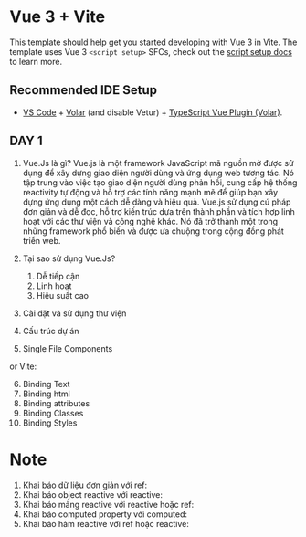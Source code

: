 # Vue 3 + Vite

This template should help get you started developing with Vue 3 in Vite. The template uses Vue 3 `<script setup>` SFCs, check out the [script setup docs](https://v3.vuejs.org/api/sfc-script-setup.html#sfc-script-setup) to learn more.

## Recommended IDE Setup

- [VS Code](https://code.visualstudio.com/) + [Volar](https://marketplace.visualstudio.com/items?itemName=Vue.volar) (and disable Vetur) + [TypeScript Vue Plugin (Volar)](https://marketplace.visualstudio.com/items?itemName=Vue.vscode-typescript-vue-plugin).

## DAY 1

1. Vue.Js là gì?
   Vue.js là một framework JavaScript mã nguồn mở được sử dụng để xây dựng giao diện người dùng và ứng dụng web tương tác. Nó tập trung vào việc tạo giao diện người dùng phản hồi, cung cấp hệ thống reactivity tự động và hỗ trợ các tính năng mạnh mẽ để giúp bạn xây dựng ứng dụng một cách dễ dàng và hiệu quả. Vue.js sử dụng cú pháp đơn giản và dễ đọc, hỗ trợ kiến trúc dựa trên thành phần và tích hợp linh hoạt với các thư viện và công nghệ khác. Nó đã trở thành một trong những framework phổ biến và được ưa chuộng trong cộng đồng phát triển web.

2. Tại sao sử dụng Vue.Js?

   1. Dễ tiếp cận
   2. Linh hoạt
   3. Hiệu suất cao

3. Cài đặt và sử dụng thư viện
4. Cấu trúc dự án
5. Single File Components

<template></template>

<script></script>

<style></style>

or Vite:

<script></script>

<template></template>

<style></style>

6. Binding Text
7. Binding html
8. Binding attributes
9. Binding Classes
10. Binding Styles

# Note

1. Khai báo dữ liệu đơn giản với ref:
   <script setup>
   import { ref } from "vue";
   const count = ref(0);
   </script>
   <!--  -->
2. Khai báo object reactive với reactive:
   <script setup>
   import { reactive } from "vue";
   const user = reactive({
   name: "Nguyen Van Hai",
   email: "nguyenvanhai@example.com",
   age: 30,
   });
   </script>
   <!--  -->
3. Khai báo mảng reactive với reactive hoặc ref:
   <script setup>
   import { ref } from "vue";
   const colors = ref(["red", "green", "blue"]);
   </script>
   <!--  -->
4. Khai báo computed property với computed:
   <script setup>
   import { ref, computed } from "vue";
   const count = ref(0);
   const doubledCount = computed(() => count.value \* 2);
   </script>
   <!--  -->
5. Khai báo hàm reactive với ref hoặc reactive:
   <script setup>
   import { ref } from "vue";
   const inputValue = ref("");
   const handleChange = () => {
       };
   // Xử lý thay đổi giá trị của inputValue
   </script>
   <!--  -->
